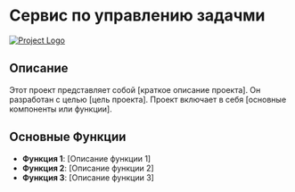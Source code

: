 # Сервис по управлению задачми

[![Project Logo](https://via.placeholder.com/150)](https://synergy.ru/assets/upload/news/academy/up0.jpg)

## Описание

Этот проект представляет собой [краткое описание проекта]. Он разработан с целью [цель проекта]. Проект включает в себя [основные компоненты или функции].

## Основные Функции

- **Функция 1**: [Описание функции 1]
- **Функция 2**: [Описание функции 2]
- **Функция 3**: [Описание функции 3]
